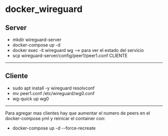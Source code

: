 # docker_wireguard

## Server
- mkdir wireguard-server
- docker-compose up -d
- docker exec -it wireguard wg --> para ver el estado del servicio
- scp wireguard-server/config/peer1/peer1.conf CLIENTE

---
## Cliente
- sudo apt install -y wireguard resolvconf
- mv peer1.conf /etc/wireguard/wg0.conf
- wg-quick up wg0

---
Para agregar mas clientes hay que aumentar el numero de peers en el docker-compose.yml y reinicar el container con:
- docker-compose up -d --force-recreate